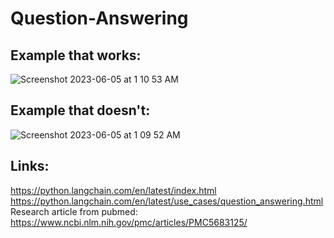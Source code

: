 # Question-Answering

## Example that works:
![Screenshot 2023-06-05 at 1 10 53 AM](https://github.com/cheung0/Question-Answering/assets/56772737/86e059d9-207c-485e-b90c-92d1c247bfef)

## Example that doesn't:
![Screenshot 2023-06-05 at 1 09 52 AM](https://github.com/cheung0/Question-Answering/assets/56772737/8ac738da-77e1-4692-b0ab-6bf807434d79)

## Links:
https://python.langchain.com/en/latest/index.html
https://python.langchain.com/en/latest/use_cases/question_answering.html
Research article from pubmed: https://www.ncbi.nlm.nih.gov/pmc/articles/PMC5683125/
